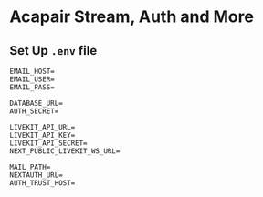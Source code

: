 # Acapair Stream, Auth and More

## Set Up `.env` file

```.env
EMAIL_HOST=
EMAIL_USER=
EMAIL_PASS=

DATABASE_URL=
AUTH_SECRET=

LIVEKIT_API_URL=
LIVEKIT_API_KEY=
LIVEKIT_API_SECRET=
NEXT_PUBLIC_LIVEKIT_WS_URL=

MAIL_PATH=
NEXTAUTH_URL=
AUTH_TRUST_HOST=
```

